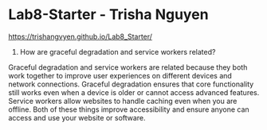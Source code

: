 # Lab8-Starter - Trisha Nguyen

https://trishangvyen.github.io/Lab8_Starter/

1. How are graceful degradation and service workers related?

Graceful degradation and service workers are related because they both work together to improve user experiences on different devices and network connections. Graceful degradation ensures that core functionality still works even when a device is older or cannot access advanced features. Service workers allow websites to handle caching even when you are offline. Both of these things improve accessibility and ensure anyone can access and use your website or software.